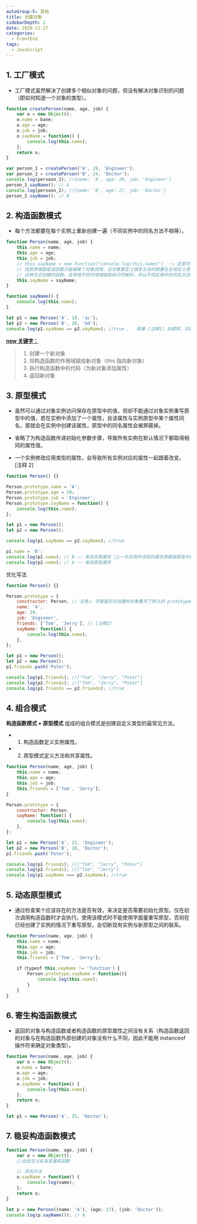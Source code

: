 ```yaml
---
autoGroup-5: 其他
title: 创建对象
sidebarDepth: 2
date: 2020-11-27
categories:
  - FrontEnd
tags:
  - JavaScript
---
```


## 1. 工厂模式

- 工厂模式虽然解决了创建多个相似对象的问题，但没有解决对象识别的问题（即如何知道一个对象的类型）。

```js
function createPerson(name, age, job) {
	var o = new Object();
	o.name = bane;
	o.age = age;
	o.job = job;
	o.sayName = function() {
		console.log(this.name);
	};
	return o;
}

var person_1 = createPerson('A', 29, 'Engineer');
var person_2 = createPerson('B', 24, 'Doctor');
console.log(persoon_1); //{name: 'A', age: 29, job: 'Engineer'}
person_1.sayName(); // A
console.log(persoon_2); //{name: 'B', age: 27, job: 'Doctor'}
person_2.sayName(); // B
```

## 2. 构造函数模式

- 每个方法都要在每个实例上重新创建一遍（不同实例中的同名方法不相等）。

```js
function Person(name, age, job) {
	this.name = name;
	this.age = age;
	this.job = job;
	// this.sayName = new Function("console.log(this.name)")  👈 这里可以将sayName方法定义转移到构造函数外部（全局作用域中）
	// 但其弊端就是该函数只能被某个对象调用，且对象要定义很多方法时就要在全局定义很多个函数，这就没有封装性可言了。
	// 这种方式创建的函数，会导致不同作用域链和标识符解析，所以不同实例中的同名方法不相等。 [注释1]
	this.sayName = sayName;
}

function sayName() {
	console.log(this.name);
}

let p1 = new Person('A', 18, 'ac');
let p2 = new Person('B', 20, 'bd');
console.log(p1.syaName == p2.sayName); //true 。  若像 [注释1] 处那样，将函数sayName写在构造函数内部，此处返回 false，因为对于每个实例来说，都重新创建了一个sayName函数（引用类型自然不相等）
```

**[new 关键字：](https://www.dodolo.top/pages/frontEnd/javascript/new.html)**

> 1. 创建一个新对象
> 2. 将构造函数的作用域赋给新对象（this 指向新对象）
> 3. 执行构造函数中的代码（为新对象添加属性）
> 4. 返回新对象

## 3. 原型模式

- 虽然可以通过对象实例访问保存在原型中的值，但却不能通过对象实例重写原型中的值，若在实例中添加了一个属性，且该属性与实例原型中某个属性同名，那就会在实例中创建该属性，原型中的同名属性会被屏蔽掉。

- 省略了为构造函数传递初始化参数步骤，导致所有实例在默认情况下都取得相同的属性值。

- 一个实例修改应用类型的属性，会导致所有实例对应的属性一起跟着改变。\[注释 2\]

```js
function Person() {}

Person.prototype.name = 'A';
Person.prototype.age = 29;
Person.prototype.job = 'Engineer';
Person.prototype.sayName = function() {
	console.log(this.name);
};

let p1 = new Person();
let p2 = new Person();

console.log(p1.sayName == p2.sayName); //true

p1.name = 'B';
console.log(p1.name); // B —— 来自实例属性（上一步实例中添加的属性屏蔽掉原型中的同名属性）
console.log(p2.name); // A —— 来自原型属性
```

优化写法

```js
function Person() {}

Person.prototype = {
	constructor: Person, // 注意⚠️ 字面量形式创建的对象重写了默认的 prototype 对象，因此 constructor 属性也就变成了新对象的 constructor 属性（指向 Object 构造函数），所以此处需修改其指向 Person 构造函数。另外，这种方式重设 constructor 属性会导致其 [[Enumerable]] 特性变为 true（原生默认false 不可枚举），可用 Object.defineproperty() 修改。
	name: 'A',
	age: 29,
	job: 'Engineer',
	friends: ['Tom', 'Jerry'], // [注释2]
	sayName: function() {
		console.log(this.name);
	},
};

let p1 = new Person();
let p2 = new Person();
p1.friends.push('Poter');

console.log(p1.friends); //["Tom", "Jerry", "Poter"]
console.log(p2.friends); //["Tom", "Jerry", "Poter"]
console.log(p1.friends == p2.friends); //true
```

## 4. 组合模式

**构造函数模式 + 原型模式** 组成的组合模式是创建自定义类型的最常见方法。

- 1. 构造函数定义实例属性。
- 2. 原型模式定义方法和共享属性。

```js
function Person(name, age, job) {
	this.name = name;
	this.age = age;
	this.job = job;
	this.friends = ['Tom', 'Jerry'];
}

Person.prototype = {
	constructor: Person,
	sayName: function() {
		console.log(this.name);
	},
};

let p1 = new Person('A', 22, 'Engineer');
let p2 = new Person('B', 28, 'Doctor');
p1.friends.push('Poter');

console.log(p1.friends); //["Tom", "Jerry", "Poter"]
console.log(p2.friends); //["Tom", "Jerry"]
console.log(p1.sayName === p2.sayName); //true
```

## 5. 动态原型模式

- 通过检查某个应该存在的方法是否有效，来决定是否需要初始化原型。仅在初次调用构造函数时才会执行。使用该模式时不能使用字面量重写原型，否则在已经创建了实例的情况下重写原型，会切断现有实例与新原型之间的联系。

```js
function Person(name, age, job) {
    this.name = name;
    this.age = age;
    this.job = job;
    this.friends = ['Tom', 'Jerry'];

    if（typeof this.sayName != 'function'）{
        Person.prototype.sayName = function(){
            console.log(this.name);
        }
    }
}
```

## 6. 寄生构造函数模式

- 返回的对象与构造函数或者构造函数的原型属性之间没有关系（构造函数返回的对象与在构造函数外部创建的对象没有什么不同，因此不能用 instanceof 操作符来确定对象类型）。

```js
function Person(name, age, job) {
	var o = new Object();
	o.name = bane;
	o.age = age;
	o.job = job;
	o.sayName = function() {
		console.log(this.name);
	};
	return o;
}

let p1 = new Person('A', 25, 'Doctor');
```

## 7. 稳妥构造函数模式

```js
function Person(name, age, job) {
	var o = new Object();
	//此处定义私有变量和函数

	// 添加方法
	o.sayName = function() {
		console.log(name);
	};
	return o;
}

let p = new Person((name: 'A'), (age: 27), (job: 'Doctor'));
console.log(p.sayName()); // A
```
